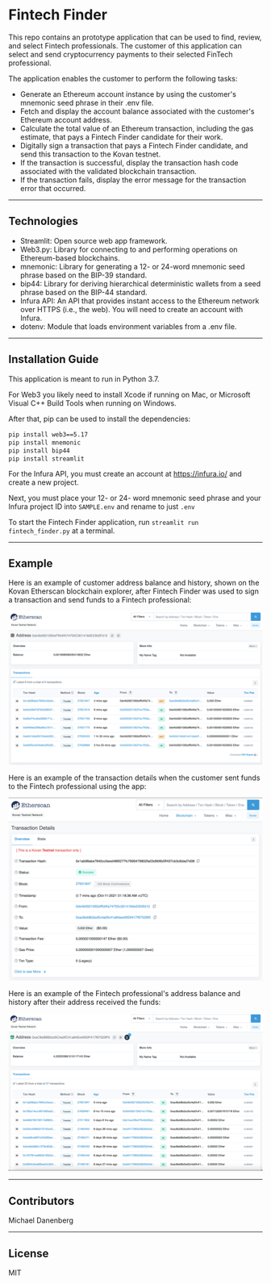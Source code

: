# Fintech Finder

This repo contains an prototype application that can be used to find, review, and select Fintech professionals.  The customer of this application can select and send cryptocurrency payments to their selected FinTech professional.

The application enables the customer to perform the following tasks:
* Generate an Ethereum account instance by using the customer's mnemonic seed phrase in their .env file.
* Fetch and display the account balance associated with the customer's Ethereum account address.
* Calculate the total value of an Ethereum transaction, including the gas estimate, that pays a Fintech Finder candidate for their work.
* Digitally sign a transaction that pays a Fintech Finder candidate, and send this transaction to the Kovan testnet.
* If the transaction is successful, display the transaction hash code associated with the validated blockchain transaction.
* If the transaction fails, display the error message for the transaction error that occurred.

---

## Technologies

* Streamlit: Open source web app framework.
* Web3.py: Library for connecting to and performing operations on Ethereum-based blockchains.
* mnemonic: Library for generating a 12- or 24-word mnemonic seed phrase based on the BIP-39 standard.
* bip44: Library for deriving hierarchical deterministic wallets from a seed phrase based on the BIP-44 standard.
* Infura API: An API that provides instant access to the Ethereum network over HTTPS (i.e., the web). You will need to create an account with Infura.
* dotenv: Module that loads environment variables from a .env file.


---

## Installation Guide

This application is meant to run in Python 3.7.

For Web3 you likely need to install Xcode if running on Mac, or Microsoft Visual C++ Build Tools when running on Windows.

After that, pip can be used to install the dependencies:
```
pip install web3==5.17
pip install mnemonic
pip install bip44
pip install streamlit
```

For the Infura API, you must create an account at https://infura.io/ and create a new project.

Next, you must place your 12- or 24- word mnemonic seed phrase and your Infura project ID into `SAMPLE.env` and rename to just `.env`

To start the Fintech Finder application, run `streamlit run fintech_finder.py` at a terminal.

---

## Example

Here is an example of customer address balance and history, shown on the Kovan Etherscan blockchain explorer, after Fintech Finder was used to sign a transaction and send funds to a Fintech professional:

![Customer address info](Images/customer_address_info.png)

Here is an example of the transaction details when the customer sent funds to the Fintech professional using the app:

![Receipient transaction info](Images/recipient_transaction_info.png)

Here is an example of the Fintech professional's address balance and history after their address received the funds:

![Customer address info](Images/recipient_address_info.png)

---

## Contributors

Michael Danenberg

---

## License

MIT